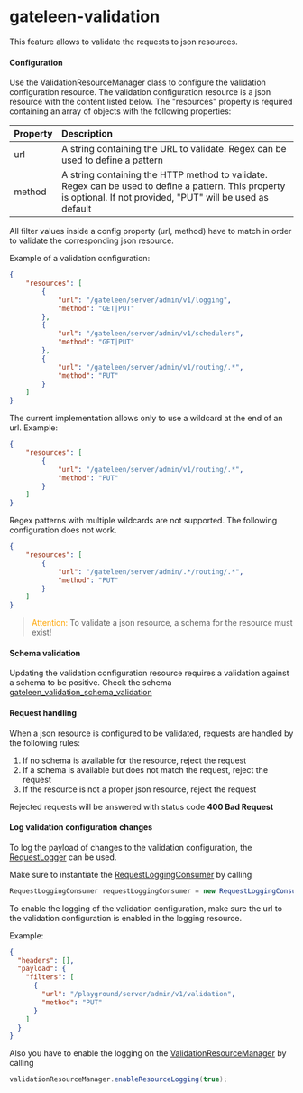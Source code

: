 # gateleen-validation
This feature allows to validate the requests to json resources.

#### Configuration
Use the ValidationResourceManager class to configure the validation configuration resource. The validation configuration resource is a json resource with the content listed below. The "resources" property is required containing an array of objects with the following properties:

| Property    | Description                              | 
|:----------- | :--------------------------------------- | 
| url         | A string containing the URL to validate. Regex can be used to define a pattern |
| method      | A string containing the HTTP method to validate. Regex can be used to define a pattern. This property is optional. If not provided, "PUT" will be used as default |

All filter values inside a config property (url, method) have to match in order to validate the corresponding json resource.

Example of a validation configuration:

```json
{
    "resources": [
        {
            "url": "/gateleen/server/admin/v1/logging",
            "method": "GET|PUT"
        },
        {
            "url": "/gateleen/server/admin/v1/schedulers",
            "method": "GET|PUT"
        },
        {
            "url": "/gateleen/server/admin/v1/routing/.*",
            "method": "PUT"
        }
    ]
}
```
The current implementation allows only to use a wildcard at the end of an url.
Example:
```json
{
    "resources": [
        {
            "url": "/gateleen/server/admin/v1/routing/.*",
            "method": "PUT"
        }
    ]
}
```
Regex patterns with multiple wildcards are not supported. The following configuration does not work.
```json
{
    "resources": [
        {
            "url": "/gateleen/server/admin/.*/routing/.*",
            "method": "PUT"
        }
    ]
}
```

> <font color="orange">Attention: </font> To validate a json resource, a schema for the resource must exist!

#### Schema validation
Updating the validation configuration resource requires a validation against a schema to be positive. Check the schema [gateleen_validation_schema_validation](src/main/resources/gateleen_validation_schema_validation)

#### Request handling
When a json resource is configured to be validated, requests are handled by the following rules:

1. If no schema is available for the resource, reject the request
2. If a schema is available but does not match the request, reject the request
3. If the resource is not a proper json resource, reject the request

Rejected requests will be answered with status code **400 Bad Request**

#### Log validation configuration changes
To log the payload of changes to the validation configuration, the [RequestLogger](../gateleen-core/src/main/java/org/swisspush/gateleen/core/logging/RequestLogger.java) can be used.

Make sure to instantiate the [RequestLoggingConsumer](../gateleen-logging/src/main/java/org/swisspush/gateleen/logging/RequestLoggingConsumer.java) by calling
                                                                                                  
```java
RequestLoggingConsumer requestLoggingConsumer = new RequestLoggingConsumer(vertx, loggingResourceManager);
```

To enable the logging of the validation configuration, make sure the url to the validation configuration is enabled in the logging resource.

Example:

```json
{
  "headers": [],
  "payload": {
    "filters": [
      {
        "url": "/playground/server/admin/v1/validation",
        "method": "PUT"
      }
    ]
  }
}
```
Also you have to enable the logging on the [ValidationResourceManager](src/main/java/org/swisspush/gateleen/validation/ValidationResourceManager.java) by calling
```java
validationResourceManager.enableResourceLogging(true);
```